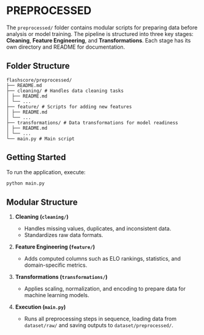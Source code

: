 # PREPROCESSED


The `preprocessed/` folder contains modular scripts for preparing data before analysis or model training. The pipeline is structured into three key stages: **Cleaning**, **Feature Engineering**, and **Transformations**. Each stage has its own directory and README for documentation.


## Folder Structure


```shell
flashscore/preprocessed/
├── README.md 
├── cleaning/ # Handles data cleaning tasks 
│ ├── README.md  
│ └── ... 
├── feature/ # Scripts for adding new features 
│ ├── README.md
│ └── ... 
├── transformations/ # Data transformations for model readiness 
│ ├── README.md 
│ └── ... 
└── main.py # Main script
```

## Getting Started
To run the application, execute:
```bash
python main.py
```

## Modular Structure

1. **Cleaning (`cleaning/`)**  
   - Handles missing values, duplicates, and inconsistent data.  
   - Standardizes raw data formats.  

2. **Feature Engineering (`feature/`)**  
   - Adds computed columns such as ELO rankings, statistics, and domain-specific metrics.  

3. **Transformations (`transformations/`)**  
   - Applies scaling, normalization, and encoding to prepare data for machine learning models.  

4. **Execution (`main.py`)**  
   - Runs all preprocessing steps in sequence, loading data from `dataset/raw/` and saving outputs to `dataset/preprocessed/`.
